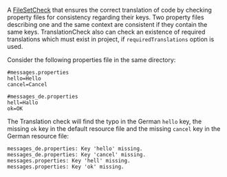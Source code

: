 A [FileSetCheck](https://checkstyle.org/config.html#Overview) that
ensures the correct translation of code by checking property files for
consistency regarding their keys. Two property files describing one and
the same context are consistent if they contain the same keys.
TranslationCheck also can check an existence of required translations
which must exist in project, if `requiredTranslations` option is used.

Consider the following properties file in the same directory:

    #messages.properties
    hello=Hello
    cancel=Cancel

    #messages_de.properties
    hell=Hallo
    ok=OK
            

The Translation check will find the typo in the German `hello` key, the
missing `ok` key in the default resource file and the missing `cancel`
key in the German resource file:

    messages_de.properties: Key 'hello' missing.
    messages_de.properties: Key 'cancel' missing.
    messages.properties: Key 'hell' missing.
    messages.properties: Key 'ok' missing.